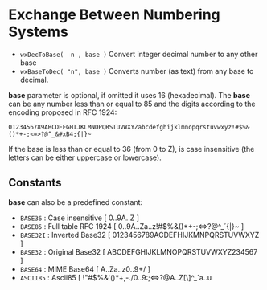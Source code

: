 Exchange Between Numbering Systems
==================================

 * `wxDecToBase(  n , base )`      Convert integer decimal number to any other base
 * `wxBaseToDec( "n", base )`      Converts number (as text) from any base to decimal.

**base** parameter is optional, if omitted it uses 16 (hexadecimal). The **base** can be any
number less than or equal to 85 and the digits according to the encoding proposed in RFC 1924:

`0123456789ABCDEFGHIJKLMNOPQRSTUVWXYZabcdefghijklmnopqrstuvwxyz!#$%&()*+-;<=>?@^_&#xB4;{|}~`

If the base is less than or equal to 36 (from 0 to Z), is case insensitive (the letters can be 
either uppercase or lowercase). 

Constants
---------

**base** can also be a predefined constant:

 * `BASE36`     : Case insensitive [ 0..9A..Z ]
 * `BASE85`     : Full table RFC 1924 [ 0..9A..Za..z!#$%&()*+-;<=>?@^_&#xB4;{|}~ ]
 * `BASE32I`    : Inverted Base32 [ 0123456789ACDEFHIJKMNPQRSTUVWXYZ ]
 * `BASE32`     : Original Base32 [ ABCDEFGHIJKLMNOPQRSTUVWXYZ234567 ]
 * `BASE64`     : MIME Base64 [ A..Za..z0..9+/ ]
 * `ASCII85`    : Ascii85 [ !\"#$%&'()*+,-./0..9:;<=>?@A..Z[\\]^_&#xB4;a..u
